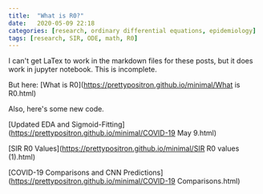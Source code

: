 ```yaml
---
title:  "What is R0?"
date:   2020-05-09 22:18
categories: [research, ordinary differential equations, epidemiology]
tags: [research, SIR, ODE, math, R0]
---
```


I can't get LaTex to work in the markdown files for these posts, but it does work in jupyter notebook. This is incomplete. 

But here: [What is R0](https://prettypositron.github.io/minimal/What is R0.html)

Also, here's some new code.

[Updated EDA and Sigmoid-Fitting](https://prettypositron.github.io/minimal/COVID-19 May 9.html)

[SIR R0 Values](https://prettypositron.github.io/minimal/SIR R0 values (1).html)

[COVID-19 Comparisons and CNN Predictions](https://prettypositron.github.io/minimal/COVID-19 Comparisons.html)